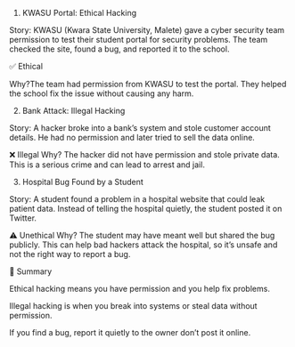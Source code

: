 1. KWASU Portal: Ethical Hacking

Story: KWASU (Kwara State University, Malete) gave a cyber security team permission to test their student portal for security problems. The team checked the site, found a bug, and reported it to the school.

✅ Ethical

Why?The team had permission from KWASU to test the portal. They helped the school fix the issue without causing any harm.



2. Bank Attack: Illegal Hacking

Story: A hacker broke into a bank’s system and stole customer account details. He had no permission and later tried to sell the data online.

❌ Illegal
Why? The hacker did not have permission and stole private data. This is a serious crime and can lead to arrest and jail.



3. Hospital Bug Found by a Student

Story: A student found a problem in a hospital website that could leak patient data. Instead of telling the hospital quietly, the student posted it on Twitter.

⚠️ Unethical
Why? The student may have meant well but shared the bug publicly. This can help bad hackers attack the hospital, so it’s unsafe and not the right way to report a bug.



📌 Summary

Ethical hacking means you have permission and you help fix problems.

Illegal hacking is when you break into systems or steal data without permission.

If you find a bug, report it quietly to the owner don’t post it online.
